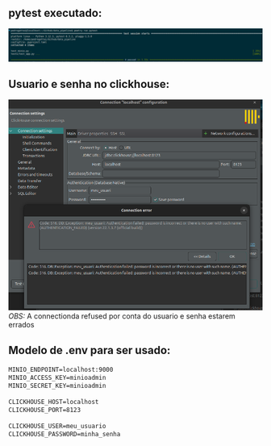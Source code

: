 ## pytest executado:
<img src= "./assets/teste.png"> </img>

## Usuario e senha no clickhouse:
<img src="./assets/clickhouse.png"></img>
*OBS:* A connectionda refused por conta do usuario e senha estarem errados

## Modelo de .env para ser usado:
```
MINIO_ENDPOINT=localhost:9000
MINIO_ACCESS_KEY=minioadmin
MINIO_SECRET_KEY=minioadmin

CLICKHOUSE_HOST=localhost
CLICKHOUSE_PORT=8123

CLICKHOUSE_USER=meu_usuario
CLICKHOUSE_PASSWORD=minha_senha
```
